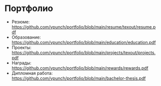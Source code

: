 # Портфолио

- Резюме: https://github.com/vpunch/portfolio/blob/main/resume/texout/resume.pdf
- Образование: https://github.com/vpunch/portfolio/blob/main/education/education.pdf
- Проекты: https://github.com/vpunch/portfolio/blob/main/projects/texout/projects.pdf
- Награды: https://github.com/vpunch/portfolio/blob/main/rewards/rewards.pdf
- Дипломная работа: https://github.com/vpunch/portfolio/blob/main/bachelor-thesis.pdf
